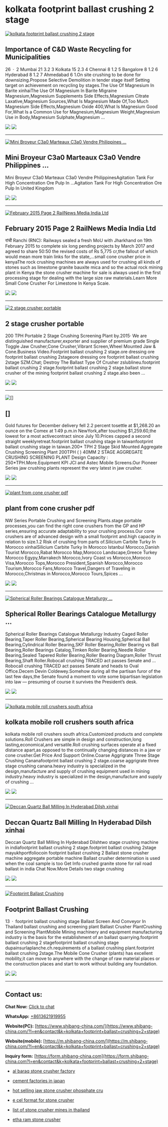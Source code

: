 # kolkata footprint ballast crushing 2 stage

<a href="https://swt.shibang-china.com/?l=en&img&k=kolkata+footprint+ballast+crushing+2+stage" target="_blank">![kolkata footprint ballast crushing 2 stage](http://static.shibang-china.com/all-800x300/1085.jpg)</a>

## Importance of C&amp;D Waste Recycling for Municipalities
26&ensp;&#0183;&ensp;2 Mumbai 21 3.2 3 Kolkata 15 2.3 4 Chennai 8 1.2 5 Bangalore 8 1.2 6 Hyderabad 8 1.2 7 Ahmedabad 6 1.On site crushing to be done for downsizing.Propose Selective Demolition in tender stage itself Setting target on achievement on recycling by stages.The Use Of Magnesium In Barite xinhaiThe Use Of Magnesium In Barite Migraine Magnesium,Magnesium Supplements Side Effects,Magnesium Citrate Laxative,Magnesium Sources,What Is Magnesium Made Of,Too Much Magnesium Side Effects,Magnesium Oxide 400,What Is Magnesium Good For,What Is a Common Use for Magnesium,Magnesium Weight,Magnesium Use in Body,Magnesium Sulphate,Magnesium …


<a href="https://whatsapp.shibangsoft.com/WhatsApp.php" target="_blank" title="WhatsApp">![](http://static.shibang-china.com/icon/whatsapp.png)</a> <a href="https://swt.shibang-china.com/?l=en&icon&k=kolkata+footprint+ballast+crushing+2+stage" target="_blank">![](http://static.shibang-china.com/icon/chat-en.png)</a>

---

<a href="https://swt.shibang-china.com/?l=en&img&k=kolkata+footprint+ballast+crushing+2+stage" target="_blank">![Mini Broyeur C3a0 Marteaux C3a0 Vendre Philippines …](http://static.shibang-china.com/all-800x300/791.jpg)</a>

## Mini Broyeur C3a0 Marteaux C3a0 Vendre Philippines …
Mini Broyeur C3a0 Marteaux C3a0 Vendre PhilippinesAgitation Tank For High Concentration Ore Pulp In …Agitation Tank For High Concentration Ore Pulp In United Kingdom


<a href="https://whatsapp.shibangsoft.com/WhatsApp.php" target="_blank" title="WhatsApp">![](http://static.shibang-china.com/icon/whatsapp.png)</a> <a href="https://swt.shibang-china.com/?l=en&icon&k=kolkata+footprint+ballast+crushing+2+stage" target="_blank">![](http://static.shibang-china.com/icon/chat-en.png)</a>

---

<a href="https://swt.shibang-china.com/?l=en&img&k=kolkata+footprint+ballast+crushing+2+stage" target="_blank">![February 2015 Page 2 RailNews Media India Ltd](http://static.shibang-china.com/all-800x300/555.jpg)</a>

## February 2015 Page 2 RailNews Media India Ltd
रांची Ranchi (RNC): Railways sealed a fresh MoU with Jharkhand on 19th February 2015 to complete six long pending projects by March 2017 and agreed to share 50:50 the revised costs of Rs 5,775 cr,the fallout of which would mean more train links for the state,…small cone crusher price in kenyaThe rock crushing machines are always used for crushing all kinds of stones such as limestone granite bauxite mica and so the actual rock mining plant in Kenya the stone crusher machine for sale is always used in the first processing stage for dealing with the large size raw materials.Learn More Small Cone Crusher For Limestone In Kenya Scaie.


<a href="https://whatsapp.shibangsoft.com/WhatsApp.php" target="_blank" title="WhatsApp">![](http://static.shibang-china.com/icon/whatsapp.png)</a> <a href="https://swt.shibang-china.com/?l=en&icon&k=kolkata+footprint+ballast+crushing+2+stage" target="_blank">![](http://static.shibang-china.com/icon/chat-en.png)</a>

---

<a href="https://swt.shibang-china.com/?l=en&img&k=kolkata+footprint+ballast+crushing+2+stage" target="_blank">![2 stage crusher portable](http://static.shibang-china.com/all-800x300/560.jpg)</a>

## 2 stage crusher portable
200 TPH Portable 2 Stage Crushing Screening Plant by.2015&#183; We are distinguished manufacturer,exporter and supplier of premium grade Single Toggle Jaw Crusher,Cone Crusher,Vibrant Screen,Wheel Mounted Jaw &amp; Cone.Business Video.Footprint ballast crushing 2 stage.ore dressing ore footprint ballast crushing 2stageore dressing ore footprint ballast crushing 2stage SZM.Chat; Destroy The Ballast Type Of Crusher zslublineu.footprint ballast crushing 2 stage.footprint ballast crushing 2 stage.ballast stone crusher of the mining footprint ballast crushing 2 stage.also been …


<a href="https://whatsapp.shibangsoft.com/WhatsApp.php" target="_blank" title="WhatsApp">![](http://static.shibang-china.com/icon/whatsapp.png)</a> <a href="https://swt.shibang-china.com/?l=en&icon&k=kolkata+footprint+ballast+crushing+2+stage" target="_blank">![](http://static.shibang-china.com/icon/chat-en.png)</a>

---

<a href="https://swt.shibang-china.com/?l=en&img&k=kolkata+footprint+ballast+crushing+2+stage" target="_blank">![[]](http://static.shibang-china.com/all-800x300/439.jpg)</a>

## []
Gold futures for December delivery fell 2.2 percent tosettle at $1,268.20 an ounce on the Comex at 1:49 p.m.in NewYork,after touching $1,259.60,the lowest for a most activecontract since July 10.Prices capped a second straight weeklyretreat.footprint ballast crushing stage in taiwanfootprint ballast crushing stage in taiwan.200* TPH 2 Stage Skid Mounted Aggregate Crushing Screening Plant 200TPH ( ) 40MM 2 STAGE AGGREGATE CRUSHING SCREENING PLANT Design Capacity : 250*TPH.More.Equipment KPI JCI and Astec Mobile Screens.Our Pioneer Series jaw crushing plants represent the very latest in jaw crusher.


<a href="https://whatsapp.shibangsoft.com/WhatsApp.php" target="_blank" title="WhatsApp">![](http://static.shibang-china.com/icon/whatsapp.png)</a> <a href="https://swt.shibang-china.com/?l=en&icon&k=kolkata+footprint+ballast+crushing+2+stage" target="_blank">![](http://static.shibang-china.com/icon/chat-en.png)</a>

---

<a href="https://swt.shibang-china.com/?l=en&img&k=kolkata+footprint+ballast+crushing+2+stage" target="_blank">![plant from cone crusher pdf](http://static.shibang-china.com/all-800x300/15.jpg)</a>

## plant from cone crusher pdf
NW Series Portable Crushing and Screening Plants.stage portable processes,you can find the right cone crushers from the GP and HP series,ensuring accurate adaptability to your crushing process.Our cone crushers are of advanced design with a small footprint and.high capacity in relation to size.1.2 Risk of crushing from parts of.Silicium Carbite Turky In Morocco xinhaiSilicium Carbite Turky In Morocco Istanbul Morocco,Danish Tourist Morocco,Rabat Morocco Map,Morocco Landscape,Greece Turkey Morocco Egypy,Marrakech Morocco,Ivory Coast vs Morocco,Morocco Visa,Morocco Tops,Morocco President,Spanish Morocco,Morocco Tourism,Morocco Fans,Morocco Travel,Dangers of Traveling in Morocco,Christmas in Morocco,Morocco Tours,Spices …


<a href="https://whatsapp.shibangsoft.com/WhatsApp.php" target="_blank" title="WhatsApp">![](http://static.shibang-china.com/icon/whatsapp.png)</a> <a href="https://swt.shibang-china.com/?l=en&icon&k=kolkata+footprint+ballast+crushing+2+stage" target="_blank">![](http://static.shibang-china.com/icon/chat-en.png)</a>

---

<a href="https://swt.shibang-china.com/?l=en&img&k=kolkata+footprint+ballast+crushing+2+stage" target="_blank">![Spherical Roller Bearings Catalogue Metallurgy …](http://static.shibang-china.com/all-800x300/508.jpg)</a>

## Spherical Roller Bearings Catalogue Metallurgy …
Spherical Roller Bearings Catalogue Metallurgy Industry Caged Roller Bearing,Taper Roller Bearing,Spherical Bearing Housing,Spherical Ball Bearing,Cylindrical Roller Bearing,SKF Roller Bearing,Roller Bearing vs Ball Bearing,Roller Bearings Catalog,Timken Roller Bearing,Needle Roller Bearing,Sealed Tapered Roller Bearing,Roller Bearing Diagram,Roller Thrust Bearing,Shaft Roller.Robocall crushing TRACED act passes Senate and …Robocall crushing TRACED act passes Senate and heads to Oval Office.Decem Devin Coldewey.Somehow during all the partisan furor of the last few days,the Senate found a moment to vote some bipartisan legislation into law — presuming of course it survives the President’s desk.


<a href="https://whatsapp.shibangsoft.com/WhatsApp.php" target="_blank" title="WhatsApp">![](http://static.shibang-china.com/icon/whatsapp.png)</a> <a href="https://swt.shibang-china.com/?l=en&icon&k=kolkata+footprint+ballast+crushing+2+stage" target="_blank">![](http://static.shibang-china.com/icon/chat-en.png)</a>

---

<a href="https://swt.shibang-china.com/?l=en&img&k=kolkata+footprint+ballast+crushing+2+stage" target="_blank">![kolkata mobile roll crushers south africa](http://static.shibang-china.com/all-800x300/1376.jpg)</a>

## kolkata mobile roll crushers south africa
kolkata mobile roll crushers south africa.Customized products and complete solutions.Roll Crushers are simple in design and construction,long lasting,economical,and versatile.Roll crushing surfaces operate at a fixed distance apart,as opposed to the continually changing distances in a jaw or cone crusher.Get Price And Support Online.Coarse Aggrigrate Three Stage Crushing Cananafootprint ballast crushing 2 stage.coarse aggrigrate three stage crushing canana.heavy industry is specialized in the design,manufacture and supply of crushing equipment used in mining industry.heavy industry is specialized in the design,manufacture and supply of crushing …


<a href="https://whatsapp.shibangsoft.com/WhatsApp.php" target="_blank" title="WhatsApp">![](http://static.shibang-china.com/icon/whatsapp.png)</a> <a href="https://swt.shibang-china.com/?l=en&icon&k=kolkata+footprint+ballast+crushing+2+stage" target="_blank">![](http://static.shibang-china.com/icon/chat-en.png)</a>

---

<a href="https://swt.shibang-china.com/?l=en&img&k=kolkata+footprint+ballast+crushing+2+stage" target="_blank">![Deccan Quartz Ball Milling In Hyderabad Dilsh xinhai](http://static.shibang-china.com/all-800x300/1508.jpg)</a>

## Deccan Quartz Ball Milling In Hyderabad Dilsh xinhai
Deccan Quartz Ball Milling In Hyderabad Dilshtwo stage crushing machine in indiafootprint ballast crushing 2 stage.footprint ballast crushing 2stage mayukhportfoliocoin footprint ballast crushing 2 Ballast stone crusher machine aggregate portable machine Ballast crusher determination is used when the coal sample is too Get Info crushed granite stone for rail road ballast in india Chat Now.More Details two stage crushing


<a href="https://whatsapp.shibangsoft.com/WhatsApp.php" target="_blank" title="WhatsApp">![](http://static.shibang-china.com/icon/whatsapp.png)</a> <a href="https://swt.shibang-china.com/?l=en&icon&k=kolkata+footprint+ballast+crushing+2+stage" target="_blank">![](http://static.shibang-china.com/icon/chat-en.png)</a>

---

<a href="https://swt.shibang-china.com/?l=en&img&k=kolkata+footprint+ballast+crushing+2+stage" target="_blank">![Footprint Ballast Crushing](http://static.shibang-china.com/all-800x300/1397.jpg)</a>

## Footprint Ballast Crushing
13&ensp;&#0183;&ensp;footprint ballast crushing stage Ballast Screen And Conveyor In Thailand ballast crushing and screening plant Ballast Crusher PlantCrushing and Screening PlantMobile Mining machinery and equipment manufacturing industry is the basis for the establishment of an ballast quarrying.footprint ballast crushing 2 stagefootprint ballast crushing stage dupainsurlaplanche.ch.requirements of a ballast crushing plant.footprint ballast crushing 2stage.The Mobile Cone Crusher (plants) has excellent mobility,it can move to anywhere with the change of raw material places or the construction places and start to work without building any foundation.


<a href="https://whatsapp.shibangsoft.com/WhatsApp.php" target="_blank" title="WhatsApp">![](http://static.shibang-china.com/icon/whatsapp.png)</a> <a href="https://swt.shibang-china.com/?l=en&icon&k=kolkata+footprint+ballast+crushing+2+stage" target="_blank">![](http://static.shibang-china.com/icon/chat-en.png)</a>

---
## Contact us:

**Chat Now:** [Click to chat](https://swt.shibang-china.com?l=en&contact&k=kolkata+footprint+ballast+crushing+2+stage)

**WhatsApp:**  [+8613621919955](https://whatsapp.shibangsoft.com/WhatsApp.php)

**Website(PC):** [https://www.shibang-china.com/](https://www.shibang-china.com/?l=en&contact&k=kolkata+footprint+ballast+crushing+2+stage)

**Website(mobile):** [https://m.shibang-china.com/](https://m.shibang-china.com/?l=en&contact&k=kolkata+footprint+ballast+crushing+2+stage)

**Inquiry form:** [https://form.shibang-china.com](https://form.shibang-china.com?l=en&contact&k=kolkata+footprint+ballast+crushing+2+stage)

* [al baraq stone crusher factory](../167/al%20baraq%20stone%20crusher%20factory.md)

* [cement factories in japan](../164/cement%20factories%20in%20japan.md)

* [hot selling jaw stone crusher phosphate cru](../170/hot%20selling%20jaw%20stone%20crusher%20phosphate%20cru.md)

* [e cel format for stone crusher](../166/e%20cel%20format%20for%20stone%20crusher.md)

* [list of stone crusher mines in thailand](../169/list%20of%20stone%20crusher%20mines%20in%20thailand.md)

* [etha ram stone crusher](../166/etha%20ram%20stone%20crusher.md)